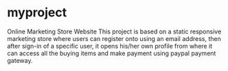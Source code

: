 # myproject
Online Marketing Store Website
This project is based on a static responsive marketing store where users can register onto using an email address, then after sign-in of a specific user, it opens his/her own profile from where it can access all the buying items and make payment using paypal payment gateway.
